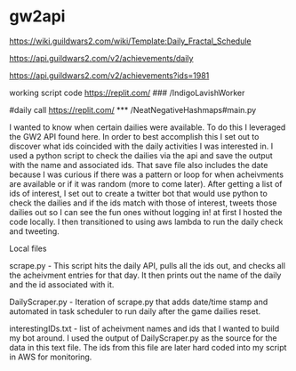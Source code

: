 # gw2api

https://wiki.guildwars2.com/wiki/Template:Daily_Fractal_Schedule

https://api.guildwars2.com/v2/achievements/daily

https://api.guildwars2.com/v2/achievements?ids=1981

working script code
https://replit.com/ ### /IndigoLavishWorker

#daily call
https://replit.com/ *** /NeatNegativeHashmaps#main.py

I wanted to know when certain dailies were available.
To do this I leveraged the GW2 API found here.
In order to best accomplish this I set out to discover what ids coincided with the daily activities I was interested in.
I used a python script to check the dailies via the api and save the output with the name and associated ids. That save file also includes the date because I was curious if there was a pattern or loop for when acheivments are available or if it was random (more to come later).
After getting a list of ids of interest, I set out to create a twitter bot that would use python to check the dailies and if the ids match with those of interest, tweets those dailies out so I can see the fun ones without logging in!
at first I hosted the code locally. I then transitioned to using aws lambda to run the daily check and tweeting.

Local files 

scrape.py - This script hits the daily API, pulls all the ids out, and checks all the acheivment entries for that day. It then prints out the name of the daily and the id associated with it.

DailyScraper.py - Iteration of scrape.py that adds date/time stamp and automated in task scheduler to run daily after the game dailies reset.

interestingIDs.txt - list of acheivment names and ids that I wanted to build my bot around. I used the output of DailyScraper.py as the source for the data in this text file. The ids from this file are later hard coded into my script in AWS for monitoring.
